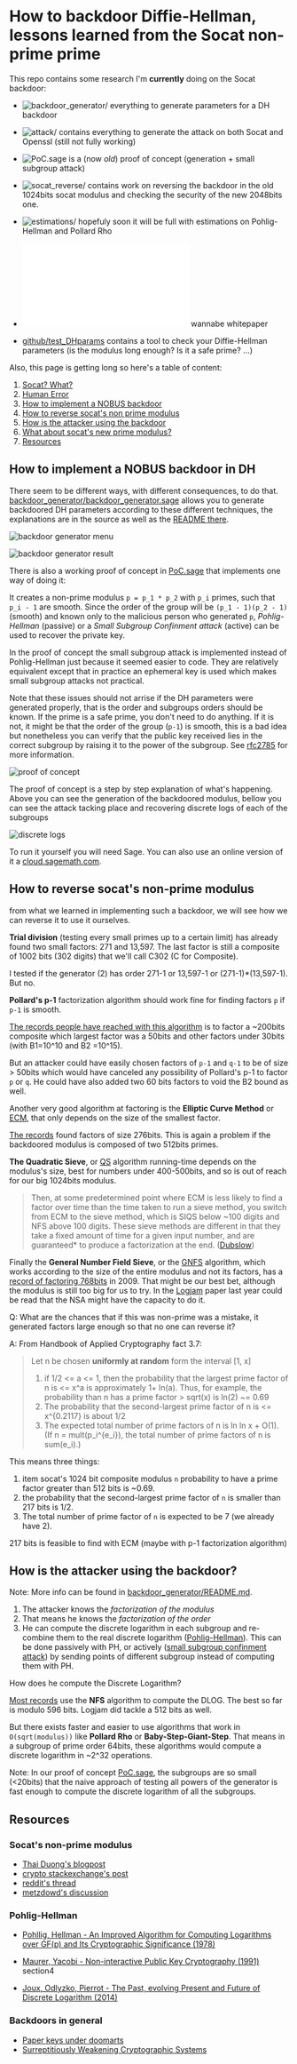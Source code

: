 # How to backdoor Diffie-Hellman, lessons learned from the Socat non-prime prime

This repo contains some research I'm **currently** doing on the Socat backdoor:

* ![backdoor_generator/](backdoor_generator/) everything to generate parameters for a DH backdoor
* ![attack/](attack/) contains everything to generate the attack on both Socat and Openssl (still not fully working)
* ![PoC.sage](PoC.sage) is a (now *old*) proof of concept (generation + small subgroup attack)
* ![socat_reverse/](socat_reverse/) contains work on reversing the backdoor in the old 1024bits socat modulus and checking the security of the new 2048bits one.
* ![estimations/](estimations/) hopefuly soon it will be full with estimations on Pohlig-Hellman and Pollard Rho
* ![whitepaper.tex](whitepaper.tex) wannabe whitepaper

* [github/test_DHparams](https://github.com/mimoo/test_DHparams) contains a tool to check your Diffie-Hellman parameters (is the modulus long enough? Is it a safe prime? ...)

Also, this page is getting long so here's a table of content:

1. [Socat? What?](#socat-what-timeline-of-events)
2. [Human Error](#human-error)
3. [How to implement a NOBUS backdoor](#how-to-implement-a-nobus-backdoor-in-dh)
4. [How to reverse socat's non prime modulus](#how-to-reverse-socats-non-prime-modulus)
5. [How is the attacker using the backdoor](#how-is-the-attacker-using-the-backdoor)
6. [What about socat's new prime modulus?](#what-about-socats-new-prime-modulus)
7. [Resources](#resources)


## How to implement a NOBUS backdoor in DH

There seem to be different ways, with different consequences, to do that. [backdoor_generator/backdoor_generator.sage](backdoor_generator/backdoor_generator.sage) allows you to generate backdoored DH parameters according to these different techniques, the explanations are in the source as well as the [README there](backdoor/README.md).

![backdoor generator menu](http://i.imgur.com/ReNnJ7U.png)

![backdoor generator result](http://i.imgur.com/klxlZpB.png)

There is also a working proof of concept in [PoC.sage](PoC.sage) that implements one way of doing it: 

It creates a non-prime modulus `p = p_1 * p_2` with `p_i` primes, such that
`p_i - 1` are smooth. Since the order of the group will be `(p_1 - 1)(p_2 - 1)` (smooth) and known only to the malicious person who generated `p`, *Pohlig-Hellman* (passive) or a *Small Subgroup Confinment attack* (active) can be used to recover the private key.

In the proof of concept the small subgroup attack is implemented instead of Pohlig-Hellman just because it seemed easier to code. They are relatively equivalent except that in practice an ephemeral key is used which makes small subgroup attacks not practical.

Note that these issues should not arrise if the DH parameters were generated properly, that is the order and subgroups orders should be known. If the prime is a safe prime, you don't need to do anything. If it is not, it might be that the order of the group (`p-1`) is smooth, this is a bad idea but nonetheless you can verify that the public key received lies in the correct subgroup by raising it to the power of the subgroup. See [rfc2785](https://tools.ietf.org/html/rfc2785) for more information.

![proof of concept](http://i.imgur.com/L7cNJP0.png)

The proof of concept is a step by step explanation of what's happening. Above you can see the generation of the backdoored modulus, bellow you can see the attack tacking place and recovering discrete logs of each of the subgroups

![discrete logs](http://i.imgur.com/kKgNjmh.png)

To run it yourself you will need Sage. You can also use an online version of it a [cloud.sagemath.com](http://cloud.sagemath.com).

## How to reverse socat's non-prime modulus

from what we learned in implementing such a backdoor, we will see how we can reverse it to use it ourselves.

**Trial division** (testing every small primes up to a certain limit) has already found two small factors: 271 and 13,597. The last factor is still a composite of 1002 bits (302  digits) that we'll call C302 (C for Composite).

I tested if the generator (2) has order 271-1 or 13,597-1 or (271-1)*(13,597-1). But no.

**Pollard's p-1** factorization algorithm should work fine for finding factors `p` if `p-1` is smooth.

[The records people have reached with this algorithm](http://www.loria.fr/~zimmerma/records/Pminus1.html) is to factor a ~200bits composite which largest factor was a 50bits and other factors under 30bits (with B1=10^10 and B2 =10^15).

But an attacker could have easily chosen factors of `p-1` and `q-1` to be of size > 50bits which would have canceled any possibility of Pollard's p-1 to factor `p` or `q`. He could have also added two 60 bits factors to void the B2 bound as well.

Another very good algorithm at factoring is the **Elliptic Curve Method** or  [ECM](https://en.wikipedia.org/wiki/Lenstra_elliptic_curve_factorization), that only depends on the size of the smallest factor.

[The records](http://www.loria.fr/~zimmerma/records/top50.html) found factors of size 276bits. This is again a problem if the backdoored modulus is composed of two 512bits primes.

**The Quadratic Sieve**, or [QS](https://en.wikipedia.org/wiki/Quadratic_sieve) algorithm running-time depends on the modulus's size, best for numbers under 400-500bits, and so is out of reach for our big 1024bits modulus.

> Then, at some predetermined point where ECM is less likely to find a factor over time than the time taken to run a sieve method, you switch from ECM to the sieve method, which is SIQS below ~100 digits and NFS above 100 digits. These sieve methods are different in that they take a fixed amount of time for a given input number, and are guaranteed* to produce a factorization at the end. ([Dubslow](http://www.mersenneforum.org/showpost.php?p=427248&postcount=22))

Finally the **General Number Field Sieve**, or the [GNFS](https://en.wikipedia.org/wiki/General_number_field_sieve) algorithm, which works according to the size of the entire modulus and not its factors, has a [record of factoring 768bits](https://en.wikipedia.org/wiki/RSA_Factoring_Challenge#The_prizes_and_records) in 2009. That might be our best bet, although the modulus is still too big for us to try. In the [Logjam](https://weakdh.org/) paper last year could be read that the NSA might have the capacity to do it.

Q: What are the chances that if this was non-prime was a mistake, it generated factors large enough so that no one can reverse it?

A: From Handbook of Applied Cryptography fact 3.7:

> Let n be chosen **uniformly at random** form the interval [1, x]
> 1. if 1/2 <= a <= 1, then the probability that the largest prime factor of n is <= x^a is approximately 1+ ln(a). Thus, for example, the probability than n has a prime factor > sqrt(x) is ln(2) ~= 0.69
> 2. The probability that the second-largest prime factor of n is <= x^{0.2117} is about 1/2
> 3. The expected total number of prime factors of n is ln ln x + O(1). (If n = mult(p_i^{e_i}), the total number of prime factors of n is sum(e_i).)

This means three things:

1. item socat's 1024 bit composite modulus `n` probability to have a prime factor greater than 512 bits is ~0.69.
2. the probability that the second-largest prime factor of `n` is smaller than 217 bits is 1/2.
3. The total number of prime factor of `n` is expected to be 7 (we already have 2).

217 bits is feasible to find with ECM (maybe with p-1 factorization algorithm)

## How is the attacker using the backdoor?

Note: More info can be found in [backdoor_generator/README.md](backdoor_generator/README.md).

1. The attacker knows the *factorization of the modulus*
2. That means he knows the *factorization of the order*
3. He can compute the discrete logarithm in each subgroup and re-combine them to the real discrete logarithm ([Pohlig-Hellman](https://en.wikipedia.org/wiki/Pohlig%E2%80%93Hellman_algorithm)). This can be done passively with PH, or actively ([small subgroup confinment attack](https://en.wikipedia.org/wiki/Small_subgroup_confinement_attack)) by sending points of different subgroup instead of computing them with PH.

How does he compute the Discrete Logarithm?

[Most records](https://en.wikipedia.org/wiki/Discrete_logarithm_records) use the **NFS** algorithm to compute the DLOG. The best so far is modulo 596 bits. Logjam did tackle a 512 bits as well.

But there exists faster and easier to use algorithms that work in `O(sqrt(modulus))` like **Pollard Rho** or **Baby-Step-Giant-Step**. That means in a subgroup of prime order 64bits, these algorithms would compute a discrete logarithm in ~2^32 operations.

Note: In our proof of concept [PoC.sage](PoC.sage), the subgroups are so small (<20bits) that the naive approach of testing all powers of the generator is fast enough to compute the discrete logarithm of all the subgroups.


## Resources

### Socat's non-prime modulus

* [Thai Duong's blogpost](http://vnhacker.blogspot.com/2016/02/exploiting-diffie-hellman-bug-in-socat.html)
* [crypto stackexchange's post](http://crypto.stackexchange.com/questions/32415/how-does-a-non-prime-modulus-for-diffie-hellman-allow-for-a-backdoor/32431?noredirect=1)
* [reddit's thread](https://www.reddit.com/r/crypto/comments/43wh7h/the_socat_backdoor/)
* [metzdowd's discussion](http://www.metzdowd.com/pipermail/cryptography/2016-February/028033.html)

### Pohlig-Hellman

* [Pohllig, Hellman - An Improved Algorithm for Computing Logarithms over GF(p) and Its Cryptographic Significance (1978)](http://www-ee.stanford.edu/~hellman/publications/28.pdf)

* [Maurer, Yacobi - Non-interactive Public Key Cryptography (1991)](http://link.springer.com/chapter/10.1007%2F3-540-46416-6_43#page-1) section4

* [Joux, Odlyzko, Pierrot - The Past, evolving Present and Future of Discrete Logarithm (2014)](https://www-almasty.lip6.fr/~pierrot/papers/DlogSurvey.pdf)

### Backdoors in general

* [Paper keys under doomarts](https://www.schneier.com/cryptography/paperfiles/paper-keys-under-doormats.pdf)
* [Surreptitiously Weakening Cryptographic Systems](https://eprint.iacr.org/2015/097.pdf)
